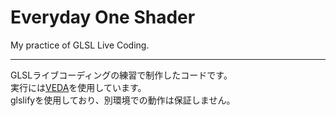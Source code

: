 # Everyday One Shader
My practice of GLSL Live Coding.

---

GLSLライブコーディングの練習で制作したコードです。  
実行には[VEDA](https://veda.gl/)を使用しています。  
glslifyを使用しており、別環境での動作は保証しません。  
